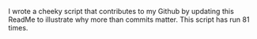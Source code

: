 I wrote a cheeky script that contributes to my Github by updating this ReadMe to illustrate why more than commits matter. This script has run 81 times.